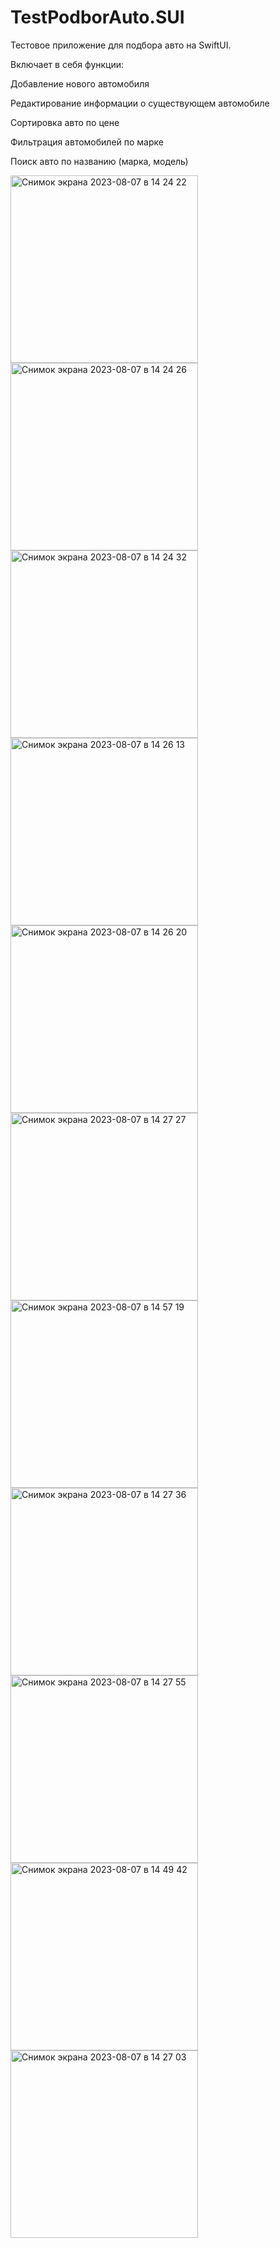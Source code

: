 # TestPodborAuto.SUI
Тестовое приложение для подбора авто на SwiftUI.
 
Включает в себя функции:


Добавление нового автомобиля


Редактирование информации о существующем автомобиле


Сортировка авто по цене


Фильтрация автомобилей по марке


Поиск авто по названию (марка, модель)



<img width="300" alt="Снимок экрана 2023-08-07 в 14 24 22" src="https://github.com/IgorJu/TestPodborAuto.SUI/assets/127942402/b2bbbe84-0f96-4e31-8288-ad5f235035fc">
<img width="300" alt="Снимок экрана 2023-08-07 в 14 24 26" src="https://github.com/IgorJu/TestPodborAuto.SUI/assets/127942402/bde54c77-05aa-4d88-940b-6da81360a6b6">
<img width="300" alt="Снимок экрана 2023-08-07 в 14 24 32" src="https://github.com/IgorJu/TestPodborAuto.SUI/assets/127942402/1e24e817-5ee4-410b-9558-cb36e615708b">
<img width="300" alt="Снимок экрана 2023-08-07 в 14 26 13" src="https://github.com/IgorJu/TestPodborAuto.SUI/assets/127942402/37d5a081-c671-437c-b6f4-9955f45b1285">


<img width="300" alt="Снимок экрана 2023-08-07 в 14 26 20" src="https://github.com/IgorJu/TestPodborAuto.SUI/assets/127942402/c4df53e6-a9d2-4d18-b256-41c9f3de1297">
<img width="300" alt="Снимок экрана 2023-08-07 в 14 27 27" src="https://github.com/IgorJu/TestPodborAuto.SUI/assets/127942402/8a984aa3-4907-40fc-b47a-03998448eff4">
<img width="300" alt="Снимок экрана 2023-08-07 в 14 57 19" src="https://github.com/IgorJu/TestPodborAuto.SUI/assets/127942402/9feacd6a-bf56-4f09-8cea-1b1ac571686f">

<img width="300" alt="Снимок экрана 2023-08-07 в 14 27 36" src="https://github.com/IgorJu/TestPodborAuto.SUI/assets/127942402/eb518b62-e7ba-4545-b7af-a608e76f55ab">
<img width="300" alt="Снимок экрана 2023-08-07 в 14 27 55" src="https://github.com/IgorJu/TestPodborAuto.SUI/assets/127942402/86c7e0b9-a876-4e75-8d16-24965e33a8ef">



<img width="300" alt="Снимок экрана 2023-08-07 в 14 49 42" src="https://github.com/IgorJu/TestPodborAuto.SUI/assets/127942402/e8f22201-be34-442c-b47e-a6a460011d54">
<img width="300" alt="Снимок экрана 2023-08-07 в 14 27 03" src="https://github.com/IgorJu/TestPodborAuto.SUI/assets/127942402/5c333e7c-1e05-417c-a919-3b00e0a52803">






